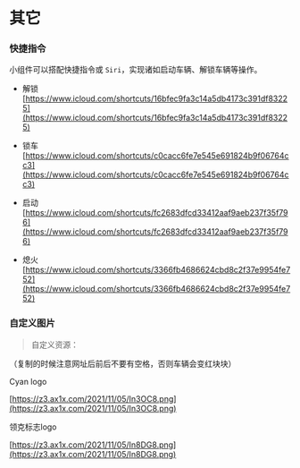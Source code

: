 # 其它

### 快捷指令

小组件可以搭配快捷指令或 `Siri`，实现诸如启动车辆、解锁车辆等操作。

- 解锁 [https://www.icloud.com/shortcuts/16bfec9fa3c14a5db4173c391df83225](https://www.icloud.com/shortcuts/16bfec9fa3c14a5db4173c391df83225)

- 锁车 [https://www.icloud.com/shortcuts/c0cacc6fe7e545e691824b9f06764cc3](https://www.icloud.com/shortcuts/c0cacc6fe7e545e691824b9f06764cc3)
  
- 启动 [https://www.icloud.com/shortcuts/fc2683dfcd33412aaf9aeb237f35f796](https://www.icloud.com/shortcuts/fc2683dfcd33412aaf9aeb237f35f796)

- 熄火 [https://www.icloud.com/shortcuts/3366fb4686624cbd8c2f37e9954fe752](https://www.icloud.com/shortcuts/3366fb4686624cbd8c2f37e9954fe752)

### 自定义图片

> 自定义资源：

（复制的时候注意网址后前后不要有空格，否则车辆会变红块块）

Cyan logo

[https://z3.ax1x.com/2021/11/05/In3OC8.png](https://z3.ax1x.com/2021/11/05/In3OC8.png)

领克标志logo


[https://z3.ax1x.com/2021/11/05/In8DG8.png](https://z3.ax1x.com/2021/11/05/In8DG8.png)